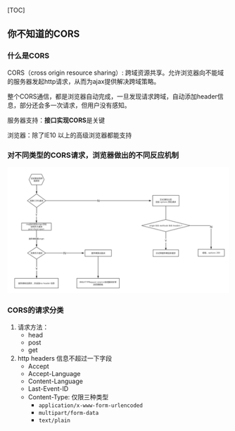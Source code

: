 [TOC]

## 你不知道的CORS

### 什么是CORS

CORS（cross origin resource sharing）: 跨域资源共享。允许浏览器向不能域的服务器发起http请求，从而为ajax提供解决跨域策略。

整个CORS通信，都是浏览器自动完成，一旦发现请求跨域，自动添加header信息，部分还会多一次请求，但用户没有感知。

服务器支持：**接口实现CORS**是关键

浏览器：除了IE10 以上的高级浏览器都能支持



### 对不同类型的CORS请求，浏览器做出的不同反应机制

![=处理流程分析](https://raw.githubusercontent.com/IssacSix/gitImags/master/20171128/cors.png)

### CORS的请求分类

1. 请求方法：
   * head
   * post
   * get
2. http headers 信息不超过一下字段
   * Accept
   * Accept-Language
   * Content-Language
   * Last-Event-ID
   * Content-Type: 仅限三种类型 
     * `application/x-www-form-urlencoded`
     * `multipart/form-data`
     * `text/plain`


